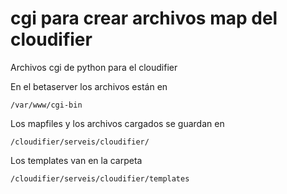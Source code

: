 # cgi para crear archivos map del cloudifier

Archivos cgi de python para el cloudifier

En el betaserver los archivos están en
	
	/var/www/cgi-bin
	
Los mapfiles y los archivos cargados se guardan en

	/cloudifier/serveis/cloudifier/
	
Los templates van en la carpeta

	/cloudifier/serveis/cloudifier/templates
	
	
	
